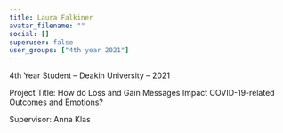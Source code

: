 ```yaml
---
title: Laura Falkiner
avatar_filename: ""
social: []
superuser: false
user_groups: ["4th year 2021"]
---
```

4th Year Student – Deakin University – 2021

Project Title: How do Loss and Gain Messages Impact COVID-19-related Outcomes and Emotions?

Supervisor: Anna Klas
